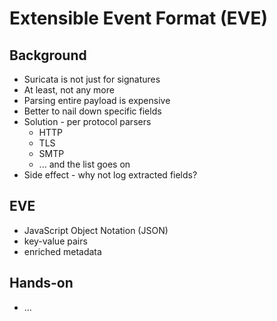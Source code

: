 # Extensible Event Format (EVE)

## Background

* Suricata is not just for signatures
* At least, not any more
* Parsing entire payload is expensive
* Better to nail down specific fields
* Solution - per protocol parsers
  * HTTP
  * TLS
  * SMTP
  * ... and the list goes on
* Side effect - why not log extracted fields?
  
## EVE
  
* JavaScript Object Notation (JSON)
* key-value pairs
* enriched metadata

## Hands-on

* ...
